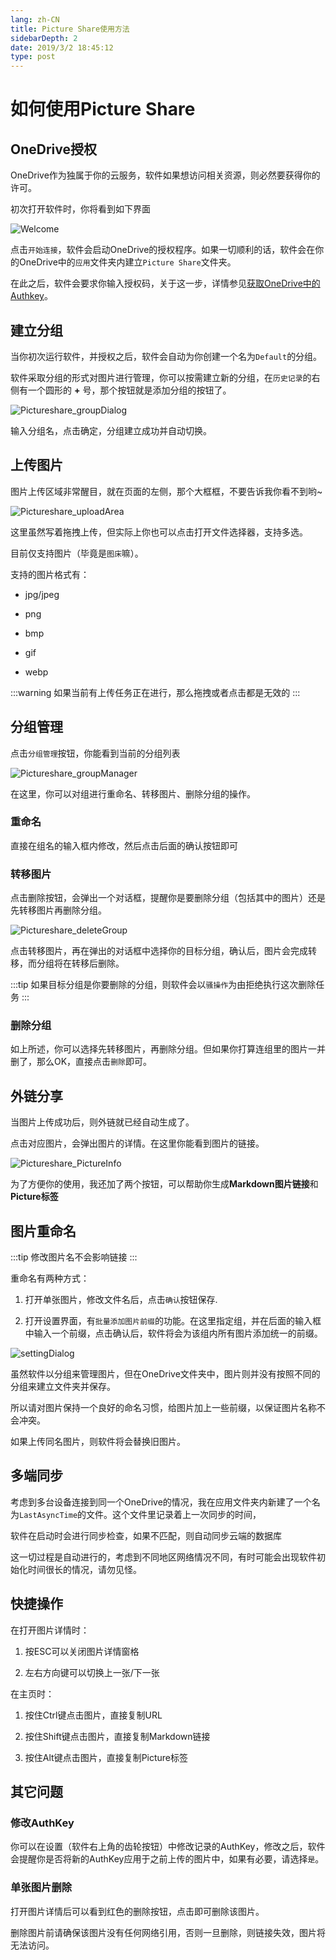 ```yaml
---
lang: zh-CN
title: Picture Share使用方法
sidebarDepth: 2
date: 2019/3/2 18:45:12
type: post
---
```


# 如何使用Picture Share

## OneDrive授权

OneDrive作为独属于你的云服务，软件如果想访问相关资源，则必然要获得你的许可。

初次打开软件时，你将看到如下界面

![Welcome](http://storage.live.com/items/51816931BAB0F7A8!8903?authkey=AO7QXpgYo7-5DUU)

点击`开始连接`，软件会启动OneDrive的授权程序。如果一切顺利的话，软件会在你的OneDrive中的`应用`文件夹内建立`Picture Share`文件夹。

在此之后，软件会要求你输入授权码，关于这一步，详情参见[获取OneDrive中的Authkey](https://blog.richasy.cn/document/basic/onedrive_authkey.html)。

## 建立分组

当你初次运行软件，并授权之后，软件会自动为你创建一个名为`Default`的分组。

软件采取分组的形式对图片进行管理，你可以按需建立新的分组，在`历史记录`的右侧有一个圆形的 **+** 号，那个按钮就是添加分组的按钮了。

![Pictureshare_groupDialog](http://storage.live.com/items/51816931BAB0F7A8!8875?authkey=AO7QXpgYo7-5DUU)

输入分组名，点击确定，分组建立成功并自动切换。

## 上传图片

图片上传区域非常醒目，就在页面的左侧，那个大框框，不要告诉我你看不到哟~

![Pictureshare_uploadArea](http://storage.live.com/items/51816931BAB0F7A8!8876?authkey=AO7QXpgYo7-5DUU)

这里虽然写着拖拽上传，但实际上你也可以点击打开文件选择器，支持多选。

目前仅支持图片（毕竟是`图床`嘛）。

支持的图片格式有：

- jpg/jpeg

- png

- bmp

- gif

- webp

:::warning
如果当前有上传任务正在进行，那么拖拽或者点击都是无效的
:::

## 分组管理

点击`分组管理`按钮，你能看到当前的分组列表

![Pictureshare_groupManager](http://storage.live.com/items/51816931BAB0F7A8!8877?authkey=AO7QXpgYo7-5DUU)

在这里，你可以对组进行重命名、转移图片、删除分组的操作。

### 重命名

直接在组名的输入框内修改，然后点击后面的确认按钮即可

### 转移图片

点击删除按钮，会弹出一个对话框，提醒你是要删除分组（包括其中的图片）还是先转移图片再删除分组。

![Pictureshare_deleteGroup](http://storage.live.com/items/51816931BAB0F7A8!8878?authkey=AO7QXpgYo7-5DUU)

点击转移图片，再在弹出的对话框中选择你的目标分组，确认后，图片会完成转移，而分组将在转移后删除。

:::tip
如果目标分组是你要删除的分组，则软件会以`骚操作`为由拒绝执行这次删除任务
:::

### 删除分组

如上所述，你可以选择先转移图片，再删除分组。但如果你打算连组里的图片一并删了，那么OK，直接点击`删除`即可。

## 外链分享

当图片上传成功后，则外链就已经自动生成了。

点击对应图片，会弹出图片的详情。在这里你能看到图片的链接。

![Pictureshare_PictureInfo](http://storage.live.com/items/51816931BAB0F7A8!8879?authkey=AO7QXpgYo7-5DUU)

为了方便你的使用，我还加了两个按钮，可以帮助你生成**Markdown图片链接**和**Picture标签**

## 图片重命名

:::tip
修改图片名不会影响链接
:::

重命名有两种方式：

1. 打开单张图片，修改文件名后，点击`确认`按钮保存.

2. 打开设置界面，有`批量添加图片前缀`的功能。在这里指定组，并在后面的输入框中输入一个前缀，点击确认后，软件将会为该组内所有图片添加统一的前缀。

![settingDialog](http://storage.live.com/items/51816931BAB0F7A8!8885?authkey=AO7QXpgYo7-5DUU)

虽然软件以分组来管理图片，但在OneDrive文件夹中，图片则并没有按照不同的分组来建立文件夹并保存。

所以请对图片保持一个良好的命名习惯，给图片加上一些前缀，以保证图片名称不会冲突。

如果上传同名图片，则软件将会替换旧图片。

## 多端同步

考虑到多台设备连接到同一个OneDrive的情况，我在应用文件夹内新建了一个名为`LastAsyncTime`的文件。这个文件里记录着上一次同步的时间，

软件在启动时会进行同步检查，如果不匹配，则自动同步云端的数据库

这一切过程是自动进行的，考虑到不同地区网络情况不同，有时可能会出现软件初始化时间很长的情况，请勿见怪。

## 快捷操作

在打开图片详情时：

1. 按ESC可以关闭图片详情窗格

2. 左右方向键可以切换上一张/下一张

在主页时：

1. 按住Ctrl键点击图片，直接复制URL

2. 按住Shift键点击图片，直接复制Markdown链接

3. 按住Alt键点击图片，直接复制Picture标签

## 其它问题

### 修改AuthKey

你可以在设置（软件右上角的齿轮按钮）中修改记录的AuthKey，修改之后，软件会提醒你是否将新的AuthKey应用于之前上传的图片中，如果有必要，请选择`是`。

### 单张图片删除

打开图片详情后可以看到红色的删除按钮，点击即可删除该图片。

删除图片前请确保该图片没有任何网络引用，否则一旦删除，则链接失效，图片将无法访问。